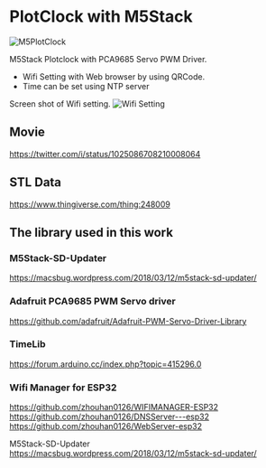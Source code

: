 # PlotClock with M5Stack

![M5PlotClock](https://pbs.twimg.com/media/DkxyIiiVAAE5Vw2.jpg)

M5Stack Plotclock with PCA9685 Servo PWM Driver.

- Wifi Setting with Web browser by using QRCode.
- Time can be set using NTP server

Screen shot of Wifi setting.
![Wifi Setting](https://pbs.twimg.com/media/Dkx4aDWVAAEYAP3.jpg)


## Movie
https://twitter.com/i/status/1025086708210008064

## STL Data
 https://www.thingiverse.com/thing:248009

## The library used in this work

### M5Stack-SD-Updater
https://macsbug.wordpress.com/2018/03/12/m5stack-sd-updater/

### Adafruit PCA9685 PWM Servo driver
https://github.com/adafruit/Adafruit-PWM-Servo-Driver-Library

### TimeLib
https://forum.arduino.cc/index.php?topic=415296.0

### Wifi Manager for ESP32
https://github.com/zhouhan0126/WIFIMANAGER-ESP32
https://github.com/zhouhan0126/DNSServer---esp32
https://github.com/zhouhan0126/WebServer-esp32

M5Stack-SD-Updater
https://macsbug.wordpress.com/2018/03/12/m5stack-sd-updater/
